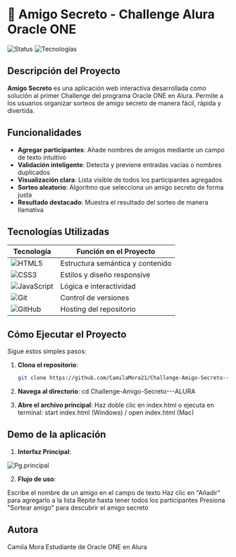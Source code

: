 # 🎯 Amigo Secreto - Challenge Alura Oracle ONE

![Status](https://img.shields.io/badge/Status-Completado-green)
![Tecnologías](https://img.shields.io/badge/HTML-CSS--JavaScript-orange)

## Descripción del Proyecto

**Amigo Secreto** es una aplicación web interactiva desarrollada como solución al primer Challenge del programa Oracle ONE en Alura. Permite a los usuarios organizar sorteos de amigo secreto de manera fácil, rápida y divertida.

## Funcionalidades

- **Agregar participantes**: Añade nombres de amigos mediante un campo de texto intuitivo
- **Validación inteligente**: Detecta y previene entradas vacías o nombres duplicados
- **Visualización clara**: Lista visible de todos los participantes agregados
- **Sorteo aleatorio**: Algoritmo que selecciona un amigo secreto de forma justa
- **Resultado destacado**: Muestra el resultado del sorteo de manera llamativa

## Tecnologías Utilizadas

| Tecnología | Función en el Proyecto |
|------------|-----------------------|
| ![HTML5](https://img.shields.io/badge/HTML5-E34F26?style=for-the-badge&logo=html5&logoColor=white) | Estructura semántica y contenido |
| ![CSS3](https://img.shields.io/badge/CSS3-1572B6?style=for-the-badge&logo=css3&logoColor=white) | Estilos y diseño responsive |
| ![JavaScript](https://img.shields.io/badge/JavaScript-F7DF1E?style=for-the-badge&logo=javascript&logoColor=black) | Lógica e interactividad |
| ![Git](https://img.shields.io/badge/Git-F05032?style=for-the-badge&logo=git&logoColor=white) | Control de versiones |
| ![GitHub](https://img.shields.io/badge/GitHub-181717?style=for-the-badge&logo=github&logoColor=white) | Hosting del repositorio |

## Cómo Ejecutar el Proyecto

Sigue estos simples pasos:

1. **Clona el repositorio**:
   ```bash
   git clone https://github.com/CamilaMora21/Challenge-Amigo-Secreto---ALURA.git

2. **Navega al directorio**:
    cd Challenge-Amigo-Secreto---ALURA

3. **Abre el archivo principal**:
    Haz doble clic en index.html o ejecuta en terminal: start index.html (Windows) / open index.html (Mac)

## Demo de la aplicación

1. **Interfaz Principal**:

![Pg.principal](https://assets/Interfaz_Principal.png)

2. **Flujo de uso**:

Escribe el nombre de un amigo en el campo de texto
Haz clic en "Añadir" para agregarlo a la lista
Repite hasta tener todos los participantes
Presiona "Sortear amigo" para descubrir el amigo secreto

## Autora
Camila Mora
Estudiante de Oracle ONE en Alura